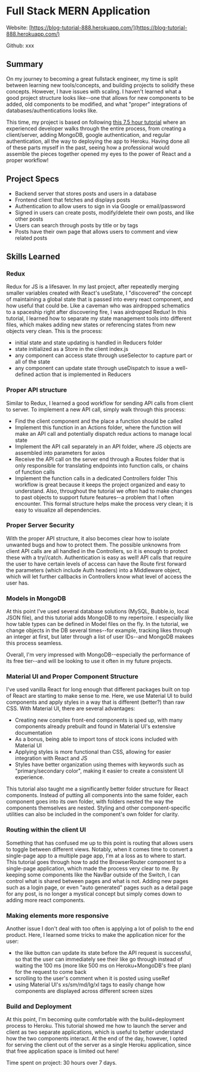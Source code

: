 # Full Stack MERN Application
Website: [https://blog-tutorial-888.herokuapp.com/](https://blog-tutorial-888.herokuapp.com/)

Github: xxx

## Summary
On my journey to becoming a great fullstack engineer, my time is split between learning new tools/concepts, and building projects to solidify these concepts.
However, I have issues with scaling. I haven't learned what a good project structure looks like--one that allows for new components to be added, old components
to be modified, and what "proper" integrations of databases/authentications looks like.

This time, my project is based on following [this 7.5 hour tutorial](https://www.youtube.com/watch?v=VsUzmlZfYNg) where an experienced developer walks
through the entire process, from creating a client/server, adding MongoDB, google authentication, and regular authentication, all the way to deploying
the app to Heroku. Having done all of these parts myself in the past, seeing how a professional would assemble the pieces together opened my eyes to
the power of React and a proper workflow!

## Project Specs
- Backend server that stores posts and users in a database
- Frontend client that fetches and displays posts
- Authentication to allow users to sign in via Google or email/password
- Signed in users can create posts, modify/delete their own posts, and like other posts
- Users can search through posts by title or by tags
- Posts have their own page that allows users to comment and view related posts

## Skills Learned
### Redux
Redux for JS is a lifesaver. In my last project, after repeatedly merging smaller variables created with React's useState, I "discovered" the concept of 
maintaining a global state that is passed into every react component, and how useful that could be. Like a caveman who was airdropped schematics to a spaceship
right after discovering fire, I was airdropped Redux! In this tutorial, I learned how to separate my state management tools into different files, which
makes adding new states or referencing states from new objects very clean. This is the process:
- initial state and state updating is handled in Reducers folder
- state initialized as a Store in the client index.js
- any component can access state through useSelector to capture part or all of the state
- any component can update state through useDispatch to issue a well-defined action that is implemented in Reducers

### Proper API structure
Similar to Redux, I learned a good workflow for sending API calls from client to server. To implement a new API call, simply walk through this process:
- Find the client component and the place a function should be called
- Implement this function in an Actions folder, where the function will make an API call and potentially dispatch redux actions to manage local state
- Implement the API call separately in an API folder, where JS objects are assembled into parameters for axios
- Receive the API call on the server end through a Routes folder that is only responsible for translating endpoints into function calls, or chains of function calls
- Implement the function calls in a dedicated Controllers folder
This workflow is great because it keeps the project organized and easy to understand. Also, throughout the tutorial we often had to make changes to past
objects to support future features--a problem that I often encounter. This formal structure helps make the process very clean; it is easy to visualize all
dependencies.

### Proper Server Security
With the proper API structure, it also becomes clear how to isolate unwanted bugs and how to protect them. The possible unknowns from client API calls are all
handled in the Controllers, so it is enough to protect these with a try//catch. Authentication is easy as well! API calls that require the user to have
certain levels of access can have the Route first forward the parameters (which include Auth headers) into a Middleware object, which will let further 
callbacks in Controllers know what level of access the user has.

### Models in MongoDB
At this point I've used several database solutions (MySQL, Bubble.io, local JSON file), and this tutorial adds MongoDB to my repertoire. I especially like
how table types can be defined in Model files on the fly. In the tutorial, we change objects in the DB several times--for example, tracking likes through
an integer at first, but later through a list of user IDs--and MongoDB makees this process seamless.

Overall, I'm very impressed with MongoDB--especially the performance of its free tier--and will be looking to use it often in my future projects.

### Material UI and Proper Component Structure
I've used vanilla React for long enough that different packages built on top of React are starting to make sense to me. Here, we use Material UI to build
components and apply styles in a way that is different (better?) than raw CSS. With Material UI, there are several advantages:
- Creating new complex front-end components is sped up, with many components already prebuilt and found in Material UI's extensive documentation
- As a bonus, being able to import tons of stock icons included with Material UI
- Applying styles is more functional than CSS, allowing for easier integration with React and JS
- Styles have better organization using themes with keywords such as "primary/secondary color", making it easier to create a consistent UI experience.

This tutorial also taught me a significantly better folder structure for React components. Instead of putting all components into the same folder, each
component goes into its own folder, with folders nested the way the components themselves are nested. Styling and
other component-specific utilities can also be included in the component's own folder for clarity.

### Routing within the client UI
Something that has confused me up to this point is routing that allows users to toggle between different views. Notably, when it comes time to convert a
single-page app to a multiple page app, I'm at a loss as to where to start. This tutorial goes through how to add the BrowserRouter component to a
single-page application, which made the process very clear to me. By keeping some components like the NavBar outside of the Switch, I can
control what is shared between pages and what is not. Adding new pages such as a login page, or even "auto generated" pages such as a detail
page for any post, is no longer a mystical concept but simply comes down to adding more react components.

### Making elements more responsive
Another issue I don't deal with too often is applying a lot of polish to the end product. Here, I learned some tricks to make the application nicer for the 
user:
- the like button can update its state before the API request is successful, so that the user can immediately see their like go through instead of waiting
the 100 ms (more like 500 ms on Heroku+MongoDB's free plan) for the request to come back
- scrolling to the user's comment when it is posted using useRef
- using Material UI's xs/sm/md/lg/xl tags to easily change how components are displayed across different screen sizes

### Build and Deployment
At this point, I'm becoming quite comfortable with the build+deployment process to Heroku. This tutorial showed me how to launch the server and client as two
separate applications, which is useful to better understand how the two components interact. At the end of the day, however, I opted for serving the client
out of the server as a single Heroku application, since that free application space is limited out here!

Time spent on project: 30 hours over 7 days.




